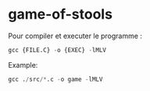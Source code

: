# game-of-stools

Pour compiler et executer le programme : 
``` py
gcc {FILE.C} -o {EXEC} -lMLV
```

Example:
``` py
gcc ./src/*.c -o game -lMLV
```
